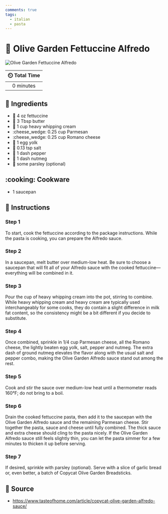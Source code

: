 ```yaml
---
comments: true
tags:
  - italian
  - pasta
---
```

# :spaghetti: Olive Garden Fettuccine Alfredo

![Olive Garden Fettuccine Alfredo](../assets/images/olive-garden-fettuccine-alfredo.jpg)

| :timer_clock: Total Time |
|:-----------------------: |
| 0 minutes |

## :salt: Ingredients

- :spaghetti: 4 oz fettuccine
- :butter: 3 Tbsp butter
- :icecream: 1 cup heavy whipping cream
- :cheese_wedge: 0.25 cup Parmesan
- :cheese_wedge: 0.25 cup Romano cheese
- :egg: 1 egg yolk
- :salt: 0.13 tsp salt
- :salt: 1 dash pepper
- :chestnut: 1 dash nutmeg
- :herb: some parsley (optional)

## :cooking: Cookware

- 1 saucepan

## :pencil: Instructions

### Step 1

To start, cook the fettuccine according to the package instructions. While the pasta is cooking, you can prepare the
Alfredo sauce.

### Step 2

In a saucepan, melt butter over medium-low heat. Be sure to choose a saucepan that will fit all of your Alfredo sauce
with the cooked fettuccine—everything will be combined in it.

### Step 3

Pour the cup of heavy whipping cream into the pot, stirring to combine. While heavy whipping cream and heavy cream are
typically used interchangeably for some cooks, they do contain a slight difference in milk fat content, so the
consistency might be a bit different if you decide to substitute.

### Step 4

Once combined, sprinkle in 1/4 cup Parmesan cheese, all the Romano cheese, the lightly beaten egg yolk, salt, pepper and
nutmeg. The extra dash of ground nutmeg elevates the flavor along with the usual salt and pepper combo, making the Olive
Garden Alfredo sauce stand out among the rest.

### Step 5

Cook and stir the sauce over medium-low heat until a thermometer reads 160°F; do not bring to a boil.

### Step 6

Drain the cooked fettuccine pasta, then add it to the saucepan with the Olive Garden Alfredo sauce and the remaining
Parmesan cheese. Stir together the pasta, sauce and cheese until fully combined. The thick sauce and extra cheese should
cling to the pasta nicely. If the Olive Garden Alfredo sauce still feels slightly thin, you can let the pasta simmer for
a few minutes to thicken it up before serving.

### Step 7

If desired, sprinkle with parsley (optional). Serve with a slice of garlic bread or, even better, a batch of Copycat
Olive Garden Breadsticks.

## :link: Source

- <https://www.tasteofhome.com/article/copycat-olive-garden-alfredo-sauce/>
